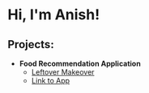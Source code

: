 <h1>Hi, I'm Anish! </h1>

<h2>Projects:</h2>

- <b>Food Recommendation Application</b>
  - [Leftover Makeover](https://github.com/anishk456/Leftover-Makeover)
  - [Link to App](https://leftover-makeover-6a09fd37d87b.herokuapp.com/)




<!--


Here are some ideas to get you started:

- 🔭 I’m currently working on ...
- 🌱 I’m currently learning ...
- 👯 I’m looking to collaborate on ...
- 🤔 I’m looking for help with ...
- 💬 Ask me about ...
- 📫 How to reach me: ...
- 😄 Pronouns: ...
- ⚡ Fun fact: ...
-->
